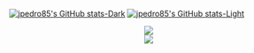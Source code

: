 [![jpedro85's GitHub stats-Dark](https://github-readme-stats.vercel.app/api?username=jpedro85&show_icons=true&theme=radical#gh-dark-mode-only)](https://github.com/anuraghazra/github-readme-stats#gh-dark-mode-only)
[![jpedro85's GitHub stats-Light](https://github-readme-stats.vercel.app/api?username=jpedro85&show_icons=true&theme=default#gh-light-mode-only)](https://github.com/anuraghazra/github-readme-stats#gh-light-mode-only)
<div align="center">
<picture>
<source 
  srcset="https://github-readme-stats.vercel.app/api?username=jpedro85&show_icons=true&theme=dark"
  media="(prefers-color-scheme: dark)"
/>
<source
  srcset="https://github-readme-stats.vercel.app/api?username=jpedro85&show_icons=true"
  media="(prefers-color-scheme: light), (prefers-color-scheme: no-preference)"
/>
<img src="https://github-readme-stats.vercel.app/api?username=jpedro85&show_icons=true" />
</picture>
<br>
<picture>
<source 
  srcset="https://github-readme-stats.vercel.app/api/top-langs/?username=jpedro85&layout=compact&theme=dark"
  media="(prefers-color-scheme: dark)"
/>
<source
  srcset="https://github-readme-stats.vercel.app/api/top-langs/?username=jpedro85&layout=compact&theme=dark"
  media="(prefers-color-scheme: light), (prefers-color-scheme: no-preference)"
/>
<img src="https://github-readme-stats.vercel.app/api/top-langs/?username=jpedro85&layout=compact&theme=dark" />
</picture>
</div>

